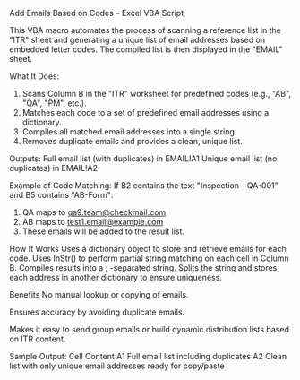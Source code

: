 Add Emails Based on Codes – Excel VBA Script

This VBA macro automates the process of scanning a reference list in the "ITR" sheet and generating a unique list of email addresses based on embedded letter codes. The compiled list is then displayed in the "EMAIL" sheet.

What It Does:
1) Scans Column B in the "ITR" worksheet for predefined codes (e.g., "AB", "QA", "PM", etc.).
2) Matches each code to a set of predefined email addresses using a dictionary.
3) Compiles all matched email addresses into a single string.
4) Removes duplicate emails and provides a clean, unique list.

Outputs:
Full email list (with duplicates) in EMAIL!A1
Unique email list (no duplicates) in EMAIL!A2

Example of Code Matching:
If B2 contains the text "Inspection - QA-001" and B5 contains "AB-Form":

1) QA maps to qa9.team@checkmail.com
2) AB maps to test1.email@example.com
3) These emails will be added to the result list.

How It Works
Uses a dictionary object to store and retrieve emails for each code.
Uses InStr() to perform partial string matching on each cell in Column B.
Compiles results into a ; -separated string.
Splits the string and stores each address in another dictionary to ensure uniqueness.

Benefits
No manual lookup or copying of emails.

Ensures accuracy by avoiding duplicate emails.

Makes it easy to send group emails or build dynamic distribution lists based on ITR content.

Sample Output: Cell	Content
A1	Full email list including duplicates
A2	Clean list with only unique email addresses ready for copy/paste
